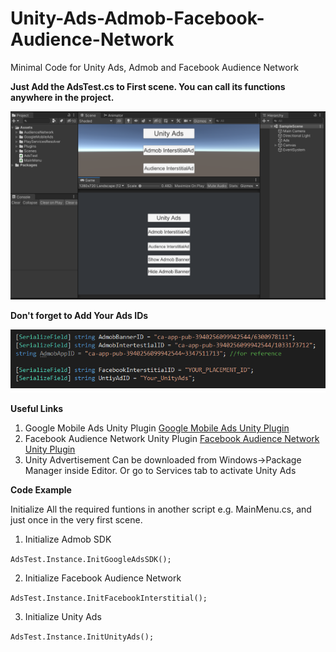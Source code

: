 # Unity-Ads-Admob-Facebook-Audience-Network
Minimal Code for Unity Ads, Admob and Facebook Audience Network

**Just Add the AdsTest.cs to First scene. You can call its functions anywhere in the project.**

![Demo Scene](A1.png)

**Don't forget to Add Your Ads IDs**

![Demo Scene](A2.png)

**Useful Links**

1. Google Mobile Ads Unity Plugin
[Google Mobile Ads Unity Plugin](https://github.com/googleads/googleads-mobile-unity/releases)
2. Facebook Audience Network Unity Plugin
[Facebook Audience Network Unity Plugin](https://developers.facebook.com/docs/audience-network/guides/adding-sdk/unity/)
3. Unity Advertisement Can be downloaded from Windows->Package Manager inside Editor. Or go to Services tab to activate Unity Ads

**Code Example**

Initialize All the required funtions in another script e.g. MainMenu.cs, and just once in the very first scene.

1. Initialize Admob SDK

`AdsTest.Instance.InitGoogleAdsSDK();`

2. Initialize Facebook Audience Network

`AdsTest.Instance.InitFacebookInterstitial();`

3. Initialize Unity Ads

`AdsTest.Instance.InitUnityAds();`


